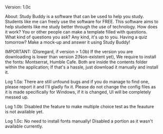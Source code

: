 Version: 1.0c

About:
  Study Buddy is a software that can be used to help you study. Students like me can freely use the software for FREE. This software aims to help students like me study better through the use of technology. How does it work? You or other people can make a template filled with questions. What kind of questions you ask? Any kind, it's up to you. Having a quiz tomorrow? Make a mock-up and answer it using Study Buddy!

IMPORTANT: (Disregard, if version > 1.0b)
  If the version you are downloading is lower than version 2(Non-existent yet), We require to install the fonts: Montserrat, Humble Cafe. Both are inside the contents folder within the application; If that's a hassle, just download it manually and install it.

Log 1.0a:
  There are still unfound bugs and if you do manage to find one, please report it and I'll gladly fix it. Please do not change the config files as it is made specifically for Windows, if it is changed, UI will be completely messed up.

Log 1.0b:
  Disabled the feature to make multiple choice test as the feauture is not available yet. 

Log 1.0c: 
  No need to install fonts manually! Disabled a portion as it wasn't available currently.
